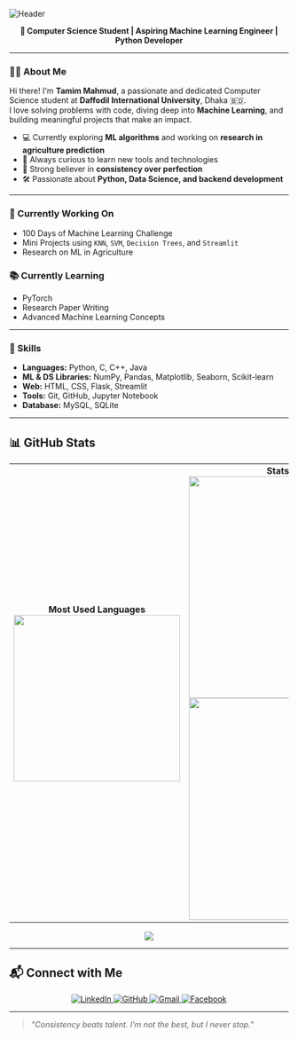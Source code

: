 ![Header](https://capsule-render.vercel.app/api?type=waving&color=gradient&height=200&section=header&text=Hi%20I'm%20Tamim%20👋&fontSize=40&fontAlignY=35)

<p align="center">
  <b>🚀 Computer Science Student | Aspiring Machine Learning Engineer | Python Developer</b>
</p>

---

### 🧑‍💻 About Me

Hi there! I'm **Tamim Mahmud**, a passionate and dedicated Computer Science student at **Daffodil International University**, Dhaka 🇧🇩.  
I love solving problems with code, diving deep into **Machine Learning**, and building meaningful projects that make an impact.

- 💻 Currently exploring **ML algorithms** and working on **research in agriculture prediction**
- 🧠 Always curious to learn new tools and technologies
- 🌱 Strong believer in **consistency over perfection**
- 🛠 Passionate about **Python, Data Science, and backend development**

---

### 🔭 Currently Working On
- 100 Days of Machine Learning Challenge
- Mini Projects using `KNN`, `SVM`, `Decision Trees`, and `Streamlit`
- Research on ML in Agriculture

### 📚 Currently Learning
- PyTorch
- Research Paper Writing
- Advanced Machine Learning Concepts

---

### 💼 Skills

- **Languages:** Python, C, C++, Java  
- **ML & DS Libraries:** NumPy, Pandas, Matplotlib, Seaborn, Scikit-learn  
- **Web:** HTML, CSS, Flask, Streamlit  
- **Tools:** Git, GitHub, Jupyter Notebook  
- **Database:** MySQL, SQLite  

---

## 📊 GitHub Stats

<table>
  <tr>
    <td align="center">
      <b>Most Used Languages</b><br/>
      <img src="https://github-readme-stats.vercel.app/api/top-langs/?username=tamim1249&layout=pie&theme=radical" width="300" />
    </td>
    <td align="center">
      <b>Stats Overview</b><br/>
      <img src="https://github-readme-stats.vercel.app/api?username=tamim1249&show_icons=true&count_private=true&theme=radical" width="400"/><br/>
      <img src="https://github-readme-streak-stats.herokuapp.com/?user=tamim1249&theme=radical" width="400"/>
    </td>
  </tr>
</table>

<p align="center">
  <img src="https://github-profile-trophy.vercel.app/?username=tamim1249&theme=radical&row=1&column=6" />
</p>

---

## 📬 Connect with Me

<p align="center">
  <a href="https://www.linkedin.com/in/tamim-mahmud91437/" target="_blank">
    <img src="https://img.shields.io/badge/LinkedIn-0077B5?style=for-the-badge&logo=linkedin&logoColor=white" alt="LinkedIn"/>
  </a>
  <a href="https://github.com/tamim1249" target="_blank">
    <img src="https://img.shields.io/badge/GitHub-100000?style=for-the-badge&logo=github&logoColor=white" alt="GitHub"/>
  </a>
  <a href="mailto:tamimmahmud91437@gmail.com" target="_blank">
    <img src="https://img.shields.io/badge/Gmail-EA4335?style=for-the-badge&logo=gmail&logoColor=white" alt="Gmail"/>
  </a>
  <a href="https://web.facebook.com/tamim23w" target="_blank">
    <img src="https://img.shields.io/badge/Facebook-1877F2?style=for-the-badge&logo=facebook&logoColor=white" alt="Facebook"/>
  </a>
</p>

---

> *"Consistency beats talent. I’m not the best, but I never stop."*
